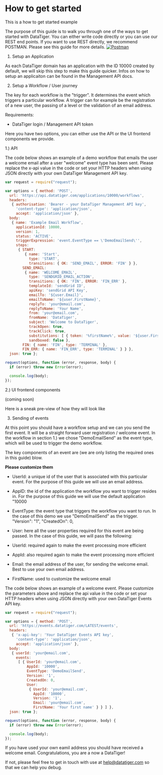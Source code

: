 # How to get started 
This is a how to get started example

The purpose of this guide is to walk you through one of the ways to get started with DataTiger. You can either write code directly or you can use our REST end points. If you want to use REST directly, we recommend POSTMAN. Please see this guide for more details. [![Postman](https://run.pstmn.io/button.svg)](https://github.com/DataTigerGitHub/API-Docs-and-Code/blob/master/web/postman.md)


1. Setup an Application

As each DataTiger domain has an application with the ID 10000 created by default, we will skip this step to make this guide quicker. Infos on how to setup an applicaiton can be found in the Management API docs. 

2. Setup a Workflow / User journey

The key for each workflow is the "trigger". It determines the event which triggers a particular workflow. A trigger can for example be the registration of a new user, the passing of a level or the validation of an email address. 

Requirements: 
* DataTiger login / Management API token

Here you have two options, you can either use the API or the UI frontend components we provide. 

1.) API

The code below shows an example of a demo workflow that emails the user a welcome email after a user "welcome" event type has been sent. Please replace the x-api value in the code or set your HTTP headers when using JSON directly with your own DataTiger Management API key. 

```js
var request = require("request");

var options = { method: 'POST',
  url: 'https://api.datatiger.com/applications/10000/workflows',
  headers: 
   { authorisation: 'Bearer - your DataTiger Management API key',
     'content-type': 'application/json',
     accept: 'application/json' },
  body: 
   { name: 'Example Email Workflow',
     applicationId: 10000,
     version: 1,
     status: 'ACTIVE',
     triggerExpression: 'event.EventType == \'DemoEmailSend\'',
     steps: 
      { START: 
         { name: 'Start',
           type: 'START',
           transitions: { OK: 'SEND_EMAIL', ERROR: 'FIN' } },
        SEND_EMAIL: 
         { name: 'WELCOME_EMAIL',
           type: 'SENDGRID_EMAIL_ACTION',
           transitions: { OK: 'FIN', ERROR: 'FIN_ERR' },
           templateId: 'sendGrid ID',
           apiKey: 'sendGrid API Key',
           emailTo: '${user.Email}',
           emailToName: '${user.FirstName}',
           replyTo: 'your@email.com',
           replyToName: 'Your Name',
           from: 'your@email.com',
           fromName: 'DataTiger',
           subject: 'Welcome to DataTiger',
           trackOpen: true,
           trackClick: true,
           substitutions: [ { token: '%firstName%', value: '${user.FirstName}' } ],
           sandboxed: false },
        FIN: { name: 'FIN', type: 'TERMINAL' },
        FIN_ERR: { name: 'FIN_ERR', type: 'TERMINAL' } } },
  json: true };

request(options, function (error, response, body) {
  if (error) throw new Error(error);

  console.log(body);
});
```



2.) UI frontend components

(coming soon)

Here is a sneak pre-view of how they will look like



3. Sending of events 

At this point you should have a workflow setup and we can you send the first event. It will be a straight forward user registration / welcome event. In the workflow in section 1.) we chose "DemoEmailSend" as the event type, which will be used to trigger the demo workflow. 

The key components of an event are (we are only listing the required ones in this guide) blow.

**Please customize them**

* UserId: a unique id of the user that is associated with this particular event. For the purpose of this guide we will use an email address.  
* AppID: the id of the application the workflow you want to trigger resides in. For the purpose of this guide we will use the default application "10000
* EventType: the event type that triggers the workflow you want to run. In the case of this demo we use "DemoEmailSend" as the trigger. 
    "Version": "1",
    "CreatedOn": 0,

* User: here all the user properties required for this event are being passed. In the case of this guide, we will pass the following:

* UserId: required again to make the event processing more efficient
* AppId: also required again to make the event processing more efficient
* Email: the email address of the user, for sending the welcome email. Best to use your own email address. 
* FirstName: used to customize the welcome email


The code below shows an example of a welcome event. Please customize the parameters above and replace the api value in the code or set your HTTP headers when using JSON directly with your own DataTiger Events API key. 

```js
var request = require("request");

var options = { method: 'POST',
  url: 'https://events.datatiger.com/LATEST/events',
  headers: 
   { 'x-api-key': 'Your DataTiger Events API key',
     'content-type': 'application/json',
     accept: 'application/json' },
  body: 
   { userId: 'your@email.com',
     events: 
      [ { UserId: 'your@email.com',
          AppId: '10000',
          EventType: 'DemoEmailSend',
          Version: '1',
          CreatedOn: 0,
          User: 
           { UserId: 'your@email.com',
             AppId: '10000',
             Version: '1',
             Email: 'your@email.com',
             FirstName: 'Your first name' } } ] },
  json: true };

request(options, function (error, response, body) {
  if (error) throw new Error(error);

  console.log(body);
});
```

If you have used your own eamil address you should have received a welcome email. Congratulations, you are a now a DataTiger!

If not, please feel free to get in touch with use at help@datatiger.com so that we can help you debug. 




